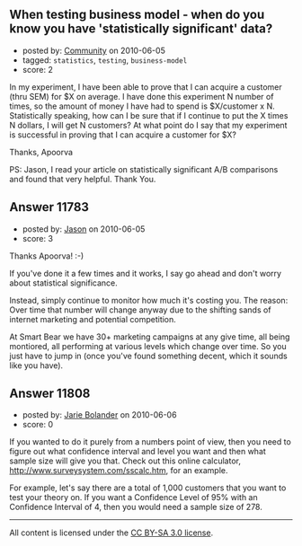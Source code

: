 ## When testing business model - when do you know you have 'statistically significant' data?

- posted by: [Community](https://stackexchange.com/users/-1/-1-community) on 2010-06-05
- tagged: `statistics`, `testing`, `business-model`
- score: 2

In my experiment, I have been able to prove that I can acquire a customer (thru SEM) for $X on average. I have done this experiment N number of times, so the amount of money I have had to spend is $X/customer x N. Statistically speaking, how can I be sure that if I continue to put the X times N dollars, I will get N customers? At what point do I say that my experiment is successful in proving that I can acquire a customer for $X?

Thanks,
Apoorva

PS: Jason, I read your article on statistically significant A/B comparisons and found that very helpful. Thank You.


## Answer 11783

- posted by: [Jason](https://stackexchange.com/users/-1/2-jason) on 2010-06-05
- score: 3

Thanks Apoorva!  :-)

If you've done it a few times and it works, I say go ahead and don't worry about statistical significance.

Instead, simply continue to monitor how much it's costing you.  The reason: Over time that number will change anyway due to the shifting sands of internet marketing and potential competition.

At Smart Bear we have 30+ marketing campaigns at any give time, all being montiored, all performing at various levels which change over time.  So you just have to jump in (once you've found something decent, which it sounds like you have).


## Answer 11808

- posted by: [Jarie Bolander](https://stackexchange.com/users/-1/585-jarie-bolander) on 2010-06-06
- score: 0

If you wanted to do it purely from a numbers point of view, then you need to figure out what confidence interval and level you want and then what sample size will give you that. Check out this online calculator, http://www.surveysystem.com/sscalc.htm, for an example.

For example, let's say there are a total of 1,000 customers that you want to test your theory on. If you want a Confidence Level of 95% with an Confidence Interval of 4, then you would need a sample size of 278.



---

All content is licensed under the [CC BY-SA 3.0 license](https://creativecommons.org/licenses/by-sa/3.0/).
